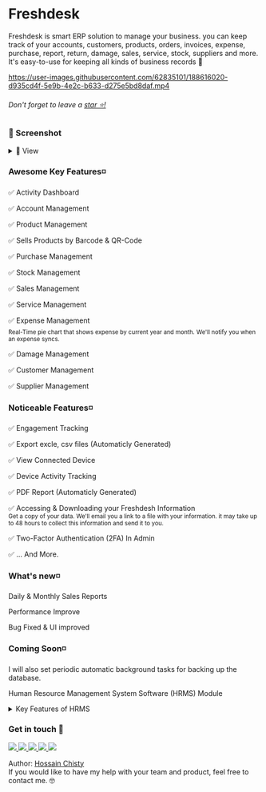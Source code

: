 # Freshdesk

Freshdesk is smart ERP solution to manage your business. you can keep track of your accounts, customers, products, orders, invoices, expense, purchase, report, return, damage, sales, service, stock, suppliers and more. It's easy-to-use for keeping all kinds of business records 🚀

https://user-images.githubusercontent.com/62835101/188616020-d935cd4f-5e9b-4e2c-b633-d275e5bd8daf.mp4

###### Don't forget to leave a [star ⭐!](https://github.com/hossainchisty/Freshdesk-CRM-Platform/stargazers)

### 📸 Screenshot
<details>
 <summary>
    🔎 View
 </summary>

 ### 💻 Customer Management 
 <img src="https://github.com/hossainchisty/Freshdesk-CRM-Platform/blob/master/static/Mockup/customer/customer-management.png">

 ### 🛒 Purchase Management 
<img src="https://github.com/hossainchisty/Freshdesk-ERP-Platform/blob/master/static/Mockup/purchase/manage-purchase.png">
 
 ### 🤕 Damage Management 
<img src="https://github.com/hossainchisty/Freshdesk-ERP-Platform/blob/master/static/Mockup/damage/damage-management.png">
 
 ### 💰 Expense Management 
<img src="https://github.com/hossainchisty/Freshdesk-CRM-Platform/blob/master/static/Mockup/expense/expense-management.png">

 ### 🧾 PDF Report (Automaticly Generated)
  <img src="https://github.com/hossainchisty/Freshdesk-CRM-Platform/blob/master/static/Mockup/expense/expense-pdf-viewer.png">

  ### 🖋 Excel Sheet (Automaticly Generated)
  <img src="https://github.com/hossainchisty/Freshdesk-CRM-Platform/blob/master/static/Mockup/expense/expense-excel-sheet.png">

 ### 📨 Sale Management 
 <img src="https://github.com/hossainchisty/Freshdesk-CRM-Platform/blob/master/static/Mockup/sale/sales-management.png">

 ### 📥 Sale's Due Collection 
 <img src="https://github.com/hossainchisty/Freshdesk-CRM-Platform/blob/master/static/Mockup/sale/sales-due-collection.png">

 ### 🏢 Company Profile 
  <img src="https://github.com/hossainchisty/Freshdesk-CRM-Platform/blob/master/static/Mockup/comapny/company-profile.png">

### ⚙ Settings <br/>
 
<table width="100%"> 
<tr>
<td width="50%">
&nbsp; 
<p align="center">
  Privacy and Security
</p>
<img src="https://github.com/hossainchisty/Freshdesk-ERP-Platform/blob/master/static/Mockup/settings/settings-privacy-and-security.png">
</td> 

 <table width="100%"> 
<tr>
<td width="50%">
&nbsp; 
<p align="center">
  Delete your Freshdesk Account <br>
 You can delete your Freshdesk Account at any time. If you change your mind, you might not be able to recover it.
</p>
<img src="https://github.com/hossainchisty/Freshdesk-ERP-Platform/blob/master/static/Mockup/settings/account-delete.png">
</td> 
 
<br/>
</table>

<table width="100%"> 
<tr>
<td width="50%">      
&nbsp; 
<br>
<p align="center">
  Change Password
</p>
<img src="https://github.com/hossainchisty/Freshdesk-ERP-Platform/blob/master/static/Mockup/settings/change-password.png">
</td> 
<td width="50%">
<br>
<p align="center">
Forget password?
</p>
<img src="https://github.com/hossainchisty/Freshdesk-ERP-Platform/blob/master/static/Mockup/settings/forget-password.png">  
</td>
</table>
 



</details>


### **Awesome Key Features◽**

✅ Activity Dashboard 

✅ Account Management

✅ Product Management

✅ Sells Products by Barcode & QR-Code

✅ Purchase Management

✅ Stock Management

✅ Sales Management

✅ Service Management

✅ Expense Management
<br>
<sub>Real-Time pie chart that shows expense by current year and month.</sub>
<sub>We'll notify you when an expense syncs.</sub>

✅ Damage Management

✅ Customer Management

✅ Supplier Management

### **Noticeable Features◽**

✅ Engagement Tracking

✅ Export excle, csv files (Automaticly Generated)

✅ View Connected Device

✅ Device Activity Tracking

✅ PDF Report (Automaticly Generated)

✅ Accessing & Downloading your Freshdesh Information 
<br>
<sub>Get a copy of your data. We'll email you a link to a file with your information. it may take up to 48 hours to collect this information and send it to you.</sup>

✅ Two-Factor Authentication (2FA) In Admin

✅ ... And More.


### **What's new◽** 
Daily & Monthly Sales Reports

Performance Improve

Bug Fixed & UI improved

### **Coming Soon◽**
I will also set periodic automatic background tasks for backing up the database.

Human Resource Management System Software (HRMS) Module
<details>
 <summary>
 Key Features of HRMS
 </summary>

✅ Employee information management system

✅ Employee leave management system

✅ Employee recruitment system

✅ Attendance management system

✅ Asset & equipment management

✅ Bank & loan management system

✅ Department management system

✅ Leave tracking system

✅ Dynamic report system

✅ Account management system

✅ Payroll management system
</details>


<!-- Get in touch - Start -->
### **Get in touch 👋**

<a class="header-badge" target="_blank" href="https://www.linkedin.com/in/hossainchisty/">
  <img src="https://img.shields.io/badge/style--5eba00.svg?label=LinkedIn&logo=linkedin&style=social">
</a>

<a class="header-badge" target="_blank" href="https://github.com/hossainchisty">
  <img src="https://img.shields.io/badge/style--5eba00.svg?label=Github&logo=Github&style=social">
</a>

<a class="header-badge" target="_blank" href="https://www.instagram.com/hossain.chisty/">
  <img src="https://img.shields.io/badge/style--5eba00.svg?label=Instagram&logo=Instagram&style=social">
</a>

<a class="header-badge" target="_blank" href="https://www.facebook.com/hossain.chisty11">
  <img src="https://img.shields.io/badge/style--5eba00.svg?label=Facebook&logo=Facebook&style=social">
</a>

<a class="header-badge" target="_blank" href="mailto:hossain.chisty11@gmail.com">
  <img src="https://img.shields.io/badge/style--5eba00.svg?label=Gmail&logo=Gmail&style=social">
</a>

Author:
<a href="https://www.linkedin.com/in/hossainchisty/" target="_blank">Hossain Chisty</a><br>
If you would like to have my help with your team and product, feel free to contact me. 🤓
<!-- Get in touch - End -->
